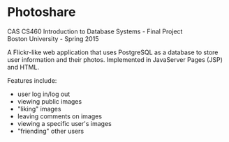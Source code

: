 # Photoshare
CAS CS460 Introduction to Database Systems - Final Project<br>
Boston University - Spring 2015

A Flickr-like web application that uses PostgreSQL as a database to store user information and their photos.
Implemented in JavaServer Pages (JSP) and HTML.

Features include:
- user log in/log out
- viewing public images
- "liking" images
- leaving comments on images
- viewing a specific user's images
- "friending" other users
